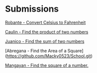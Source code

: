 # Submissions
[Robante - Convert Celsius to Fahrenheit](https://github.com/ipetersenpai/QA-Activity)

[Caulin - Find the product of two numbers](https://github.com/iannico322/multiplyTester)

[Juanico - Find the sum of two numbers](https://github.com/juanico637/findthesumoftwonumbers)

[Abregana - Find the Area of a Square] (https://github.com/Macky0523/School.git)

[Mangayan - Find the square of a number.](https://github.com/AceNicoleMangayan/QA-Activity.git)